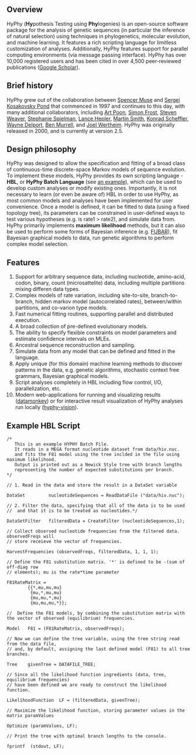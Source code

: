 ## Overview

HyPhy (**Hy**pothesis Testing using **Phy**logenies) is an open-source software package for the analysis of genetic sequences (in particular the inference of natural selection) using techniques in phylogenetics, molecular evolution, and machine learning. It features a rich scripting language for limitless customization of analyses. Additionally, HyPhy features support for parallel computing environments (via message passing interface). HyPhy has over 10,000 registered users and has been cited in over 4,500 peer-reviewed publications ([Google Scholar](https://scholar.google.com/scholar?cites=16973819349446791915,2507126703666127860,10744903628463166553,15911627314324900825,17874163875017617061,7814797909138642259)). 

## Brief history

HyPhy grew out of the collaboration between [Spencer Muse](http://www4.stat.ncsu.edu/~muse/) and [Sergei Kosakovsky Pond](http://hyphy.org/sergei) that commenced in 1997 and continues to this day, with many additional collaborators, including [Art Poon](https://www.schulich.uwo.ca/pathol/people/bios/faculty/poon_art.html), [Simon Frost](http://www.vet.cam.ac.uk/directory/sdf22@cam.ac.uk), [Steven Weaver](http://stevenweaver.org), [Stephanie Spielman](http://sjspielman.org), [Lance Hepler](https://github.com/nlhepler), [Martin Smith](https://www.linkedin.com/in/martin-smith-371a7717/), [Konrad Scheffler](https://www.linkedin.com/in/konrad-scheffler-b185943/), [Wayne Delport](https://www.linkedin.com/in/wayne-delport-5195b545/), [Ben Murrell](http://profiles.ucsd.edu/benjamin.murrell), and [Joel Wertheim](http://id.ucsd.edu/faculty/wertheim.shtml). HyPhy was originally released in 2000, and is currently at version 2.5. 

## Design philosophy
 
HyPhy was designed to allow the specification and fitting of a broad class of continuous-time discrete-space Markov models of sequence evolution. To implement these models, HyPhy provides its own scripting language - **HBL**, or **HyPhy Batch Language** (see [an example](#example-hbl-script)), which can be used to develop custom analyses or modify existing ones. Importantly, it is not necessary to learn (or even be aware of) HBL in order to use HyPhy, as most common models and analyses have been implemented for user convenience. Once a model is defined, it can be fitted to data (using a fixed topology tree), its parameters can be constrained in user-defined ways to test various hypotheses (e.g. is rate1 > rate2), and simulate data from. HyPhy primarily implements **maximum likelihood** methods, but it can also be used to perform some forms of Bayesian inference (e.g. [FUBAR](/methods/selection-methods.md#fubar)), fit Bayesian graphical models to data, run genetic algorithms to perform complex model selection.

## Features

1. Support for arbitrary sequence data, including nucleotide, amino-acid, codon, binary, count (microsattelite) data, including multiple partitions mixing differen data types. 
2. Complex models of rate variation, including site-to-site, branch-to-branch, hidden markov model (autocorrelated rates), between/within partitions, and co-varion type models.
3. Fast numerical fitting routines, supporting parallel and distributed execution.
4. A broad collection of pre-defined evolutionary models. 
5. The ability to specify flexible constraints on model parameters and estimate confidence intervals on MLEs.
6. Ancestral sequence reconstruction and sampling. 
7. Simulate data from any model that can be defined and fitted in the language.
8. Apply unique (for this domain) machine learning methods to discover patterns in the data, e.g. genetic algorithms, stochastic context free grammars, Bayesian graphical models.
9. Script analyses completely in HBL including flow control, I/O, parallelization, etc.
10. Modern web-applications for running and visualizing results ([datamonkey](https://datamonkey.org)) or for interactive result visualization of HyPhy analyses run locally ([hyphy-vision](http://vision.hyphy.org)).



## Example HBL Script
```
/* 
   This is an example HYPHY Batch File.
   It reads in a MEGA format nucleotide dataset from data/hiv.nuc.
   and fits the F81 model using the tree inclded in the file using maximum likelihood.
   Output is printed out as a Newick Style tree with branch lengths
   representing the number of expected substitutions per branch.
*/

// 1. Read in the data and store the result in a DataSet variable

DataSet 		nucleotideSequences = ReadDataFile ("data/hiv.nuc");

// 2. Filter the data, specifying that all of the data is to be used
//  and that it is to be treated as nucleotides.*/
	 
DataSetFilter	filteredData = CreateFilter (nucleotideSequences,1);

// Collect observed nucleotide frequencies from the filtered data. observedFreqs will
// store receieve the vector of frequencies. 

HarvestFrequencies (observedFreqs, filteredData, 1, 1, 1);

// Define the F81 substitution matrix. '*' is defined to be -(sum of off-diag row 
// elements); mu is the rate*time parameter 

F81RateMatrix = 
		{{*,mu,mu,mu}
		 {mu,*,mu,mu}
		 {mu,mu,*,mu}
		 {mu,mu,mu,*}};

//  Define the F81 models, by combining the substitution matrix with the vector of observed (equilibrium) frequencies.
	  
Model 	F81 = (F81RateMatrix, observedFreqs);

// Now we can define the tree variable, using the tree string read from the data file, 
// and, by default, assigning the last defined model (F81) to all tree branches.

Tree	givenTree = DATAFILE_TREE;

// Since all the likelihood function ingredients (data, tree, equilibrium frequencies)
// have been defined we are ready to construct the likelihood function.

LikelihoodFunction  LF = (filteredData, givenTree);

// Maximize the likelihood function, storing parameter values in the matrix paramValues 

Optimize (paramValues, LF);

// Print the tree with optimal branch lengths to the console. 

fprintf  (stdout, LF);

```
